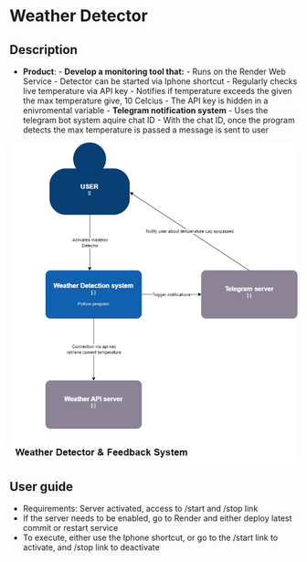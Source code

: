 # Weather Detector

## Description

- **Product**:
        - **Develop a monitoring tool that:**
            - Runs on the Render Web Service
            - Detector can be started via Iphone shortcut
            - Regularly checks live temperature via API key
            - Notifies if temperature exceeds the given the max temperature give, 10 Celcius
            - The API key is hidden in a enivromental variable
        - **Telegram notification system**
            - Uses the telegram bot system aquire chat ID
            - With the chat ID, once the program detects the max temperature is passed a message is sent to user

![Alt text](image.png)

## User guide

- Requirements: Server activated, access to /start and /stop link
- If the server needs to be enabled, go to Render and either deploy latest commit or restart service
- To execute, either use the Iphone shortcut, or go to the /start link to activate, and /stop link to deactivate
